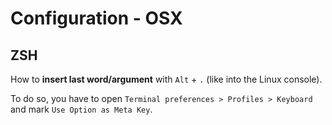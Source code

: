 # Configuration - OSX

## ZSH

How to **insert last word/argument** with `Alt` + `.` (like into the Linux console).

To do so, you have to open `Terminal preferences > Profiles > Keyboard` and mark `Use Option as Meta Key`.
